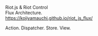 Riot.js & Riot Control<br>
Flux Architecture.<br>
<https://kojiyamauchi.github.io/riot_js_flux/>

Action. Dispatcher. Store. View.
